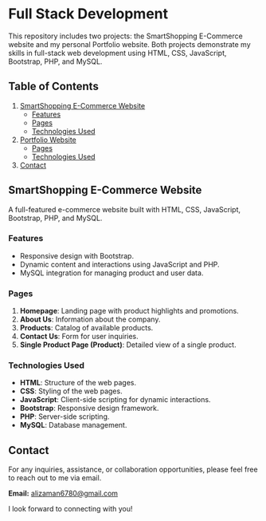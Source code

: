# Full Stack Development

This repository includes two projects: the SmartShopping E-Commerce website and my personal Portfolio website. Both projects demonstrate my skills in full-stack web development using HTML, CSS, JavaScript, Bootstrap, PHP, and MySQL.

## Table of Contents

1. [SmartShopping E-Commerce Website](#smartshopping-e-commerce-website)
    - [Features](#features)
    - [Pages](#pages)
    - [Technologies Used](#technologies-used)
2. [Portfolio Website](#portfolio-website)
    - [Pages](#portfolio-pages)
    - [Technologies Used](#portfolio-technologies-used)
3. [Contact](#contact)


## SmartShopping E-Commerce Website

A full-featured e-commerce website built with HTML, CSS, JavaScript, Bootstrap, PHP, and MySQL.

### Features

- Responsive design with Bootstrap.
- Dynamic content and interactions using JavaScript and PHP.
- MySQL integration for managing product and user data.

### Pages

1. **Homepage**: Landing page with product highlights and promotions.
2. **About Us**: Information about the company.
3. **Products**: Catalog of available products.
4. **Contact Us**: Form for user inquiries.
5. **Single Product Page (Product)**: Detailed view of a single product.

### Technologies Used

- **HTML**: Structure of the web pages.
- **CSS**: Styling of the web pages.
- **JavaScript**: Client-side scripting for dynamic interactions.
- **Bootstrap**: Responsive design framework.
- **PHP**: Server-side scripting.
- **MySQL**: Database management.

## Contact

For any inquiries, assistance, or collaboration opportunities, please feel free to reach out to me via email.

**Email:** [alizaman6780@gmail.com](mailto:alizaman6780@gmail.com)

I look forward to connecting with you!

